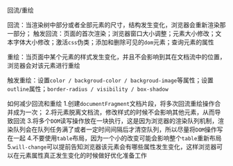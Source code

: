 回流/重绘

回流：当渲染树中部分或者全部元素的尺寸，结构发生变化，浏览器会重新渲染那一部分；
触发回流：页面的首次渲染；浏览器窗口大小调整；元素大小修改；文本字体大小修改；激活`css`伪类；添加和删除可见的`dom`元素；查询元素的属性

重绘：当页面中某个元素的样式发生变化，并且不会影响到其在文档流中的位置，浏览器会对该元素进行重绘

触发重绘：设置`color / backgroud-color / backgroud-image`等属性；设置`outline`属性；`border-radius / visibility / box-shadow`

如何减少回流和重绘
1.创建`documentFragment`文档片段，将多次回流重绘操作合并成为一次；
2.将元素脱离文档流，修改样式的时候不会影响其他元素，从而导致回流
3.将多个`DOM`读写操作放在一块执行，这是因为浏览器的渲染队列机制，渲染队列会在队列任务满了或者一定时间间隔后才清空队列，所以尽量将`DOM`操作写在一起
4.不要使用`table`布局，因为一个小的改变可能会影响整个`table`重新布局
5.`will-change`可以提前告知浏览器该元素会有哪些属性发生变化，这样浏览器可以在元素属性真正发生变化的时候做好优化准备工作
